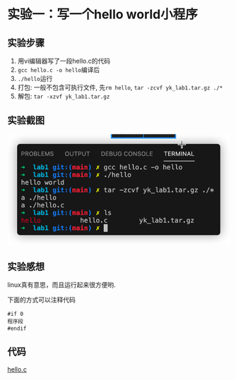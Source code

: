 # 实验一：写一个hello world小程序

## 实验步骤

1. 用vi编辑器写了一段hello.c的代码
2. `gcc hello.c -o hello`编译后
3. `./hello`运行
4. 打包: 一般不包含可执行文件, 先`rm hello`, `tar -zcvf yk_lab1.tar.gz ./*`
5. 解包: `tar -xzvf yk_lab1.tar.gz`

## 实验截图
![lab1](../lab1/lab1.png)

## 实验感想
linux真有意思，而且运行起来很方便哟.

下面的方式可以注释代码
```
#if 0
程序段
#endif
```

## 代码
[hello.c](../lab1/hello.c)